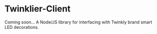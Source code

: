 # Twinklier-Client
Coming soon... A Node/JS library for interfacing with Twinkly brand smart LED decorations.
